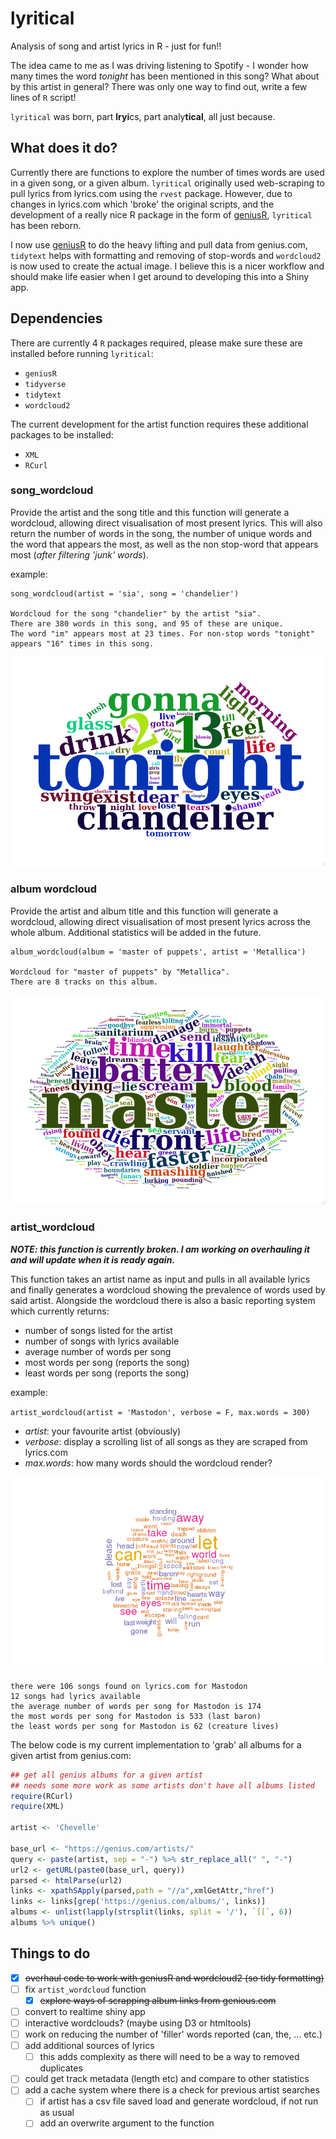 # lyritical
Analysis of song and artist lyrics in R - just for fun!!

The idea came to me as I was driving listening to Spotify - I wonder how many times the word *tonight* has been mentioned in this song? What about by this artist in general? There was only one way to find out, write a few lines of `R` script!

`lyritical` was born, part **lryi**cs, part analy**tical**, all just because.

## What does it do?

Currently there are functions to explore the number of times words are used in a given song, or a given album. `lyritical` originally used web-scraping to pull lyrics from lyrics.com using the `rvest` package. However, due to changes in lyrics.com which 'broke' the original scripts, and the development of a really nice R package in the form of [geniusR](https://github.com/JosiahParry/geniusR), `lyritical` has been reborn.

I now use [geniusR](https://github.com/JosiahParry/geniusR) to do the heavy lifting and pull data from genius.com, `tidytext` helps with formatting and removing of stop-words and `wordcloud2` is now used to create the actual image. I believe this is a nicer workflow and should make life easier when I get around to developing this into a Shiny app.

## Dependencies

There are currently 4 `R` packages required, please make sure these are installed before running `lyritical`:

  - `geniusR`
  - `tidyverse`
  - `tidytext`
  - `wordcloud2`
  
The current development for the artist function requires these additional packages to be installed:

  - `XML`
  - `RCurl`

### song_wordcloud

Provide the artist and the song title and this function will generate a wordcloud, allowing direct visualisation of most present lyrics. This will also return the number of words in the song, the number of unique words and the word that appears the most, as well as the non stop-word that appears most (*after filtering 'junk' words*).

example:

    song_wordcloud(artist = 'sia', song = 'chandelier')

    Wordcloud for the song "chandelier" by the artist "sia".
    There are 380 words in this song, and 95 of these are unique.
    The word "im" appears most at 23 times. For non-stop words "tonight" appears "16" times in this song.

![](images/sia_chandelier_wordcloud.png)

### album wordcloud

Provide the artist and album title and this function will generate a wordcloud, allowing direct visualisation of most present lyrics across the whole album. Additional statistics will be added in the future.

    album_wordcloud(album = 'master of puppets', artist = 'Metallica')
    
    Wordcloud for "master of puppets" by "Metallica".
    There are 8 tracks on this album.

![](images/album_wordcloud_master.png)

### artist_wordcloud

***NOTE: this function is currently broken. I am working on overhauling it and will update when it is ready again.***

This function takes an artist name as input and pulls in all available lyrics and finally generates a wordcloud showing the prevalence of words used by said artist. Alongside the wordcloud there is also a basic reporting system which currently returns:

  - number of songs listed for the artist
  - number of songs with lyrics available
  - average number of words per song
  - most words per song (reports the song)
  - least words per song (reports the song)

example:

`artist_wordcloud(artist = 'Mastodon', verbose = F, max.words = 300)`

  - *artist*: your favourite artist (obviously)  
  - *verbose*: display a scrolling list of all songs as they are scraped from lyrics.com  
  - *max.words*: how many words should the wordcloud render?

![](images/artist_mastodon_cloud.png)

    there were 106 songs found on lyrics.com for Mastodon  
    12 songs had lyrics available  
    the average number of words per song for Mastodon is 174  
    the most words per song for Mastodon is 533 (last baron) 
    the least words per song for Mastodon is 62 (creature lives)  

The below code is my current implementation to 'grab' all albums for a given artist from genius.com:

```R
## get all genius albums for a given artist
## needs some more work as some artists don't have all albums listed
require(RCurl)
require(XML)

artist <- 'Chevelle'

base_url <- "https://genius.com/artists/"
query <- paste(artist, sep = "-") %>% str_replace_all(" ", "-")
url2 <- getURL(paste0(base_url, query))
parsed <- htmlParse(url2)
links <- xpathSApply(parsed,path = "//a",xmlGetAttr,"href")
links <- links[grep('https://genius.com/albums/', links)] 
albums <- unlist(lapply(strsplit(links, split = '/'), `[[`, 6))
albums %>% unique()
```

## Things to do

  - [x] ~~overhaul code to work with geniusR and wordcloud2 (so tidy formatting)~~
  - [ ] fix `artist_wordcloud` function
    + [x] ~~explore ways of scrapping album links from genious.com~~
  - [ ] convert to realtime shiny app
  - [ ] interactive wordclouds? (maybe using D3 or htmltools) 
  - [ ] work on reducing the number of 'filler' words reported (can, the, ... etc.)
  - [ ] add additional sources of lyrics
    + [ ] this adds complexity as there will need to be a way to removed duplicates
  - [ ] could get track metadata (length etc) and compare to other statistics
  - [ ] add a cache system where there is a check for previous artist searches
    + [ ] if artist has a csv file saved load and generate wordcloud, if not run as usual
    + [ ] add an overwrite argument to the function 
